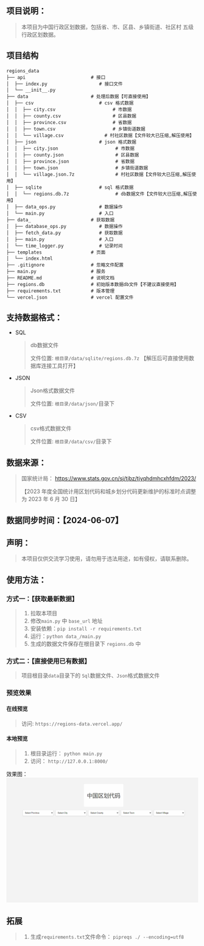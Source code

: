 ## 项目说明：

> 本项目为中国行政区划数据，包括省、市、区县、乡镇街道、社区村 五级行政区划数据。

## 项目结构
```shell
regions_data
├── api                        # 接口
│  ├── index.py                   # 接口文件
│  └── __init__.py
├── data                       # 处理后数据【可直接使用】
│  ├── csv                        # csv 格式数据
│  │  ├── city.csv                     # 市数据
│  │  ├── county.csv                   # 区县数据
│  │  ├── province.csv                 # 省数据
│  │  ├── town.csv                     # 乡镇街道数据
│  │  └── village.csv               # 村社区数据【文件较大已压缩,解压使用】
│  ├── json                       # json 格式数据
│  │  ├── city.json                     # 市数据
│  │  ├── county.json                   # 区县数据
│  │  ├── province.json                 # 省数据
│  │  ├── town.json                     # 乡镇街道数据
│  │  └── village.json.7z               # 村社区数据【文件较大已压缩,解压使用】
│  ├── sqlite                     # sql 格式数据
│  │  └── regions.db.7z                 # db数据文件【文件较大已压缩,解压使用】
│  ├── data_ops.py                # 数据操作
│  └── main.py                    # 入口
├── data_                      # 获取数据
│  ├── database_ops.py            # 数据操作
│  ├── fetch_data.py              # 获取数据
│  ├── main.py                    # 入口
│  └── time_logger.py             # 记录时间
├── templates                  # 页面
│  └── index.html               
├── .gitignore                 # 忽略文件配置 
├── main.py                    # 服务
├── README.md                  # 说明文档
├── regions.db                 # 初始版本数据db文件【不建议直接使用】
├── requirements.txt           # 版本管理
└── vercel.json                # vercel 配置文件
```

## 支持数据格式：

- SQL

  > db数据文件
  >
  > 文件位置: `根目录/data/sqlite/regions.db.7z` 【解压后可直接使用数据库连接工具打开】

- JSON

  > Json格式数据文件
  >
  > 文件位置: `根目录/data/json/`目录下

- CSV

  > csv格式数据文件
  >
  > 文件位置: `根目录/data/csv/`目录下

## 数据来源：

> 国家统计局：
> https://www.stats.gov.cn/sj/tjbz/tjyqhdmhcxhfdm/2023/
>
> 【2023 年度全国统计用区划代码和城乡划分代码更新维护的标准时点调整为 2023 年 6 月 30 日】

## 数据同步时间：【2024-06-07】

## 声明：

> 本项目仅供交流学习使用，请勿用于违法用途，如有侵权，请联系删除。

## 使用方法：

### 方式一：【获取最新数据】
> 1. 拉取本项目
> 2. 修改`main.py` 中 `base_url` 地址
> 3. 安装依赖：`pip install -r requirements.txt`
> 4. 运行：`python data_/main.py`
> 5. 生成的数据文件保存在根目录下 `regions.db` 中

### 方式二：【直接使用已有数据】

> 项目根目录`data`目录下的 `Sql`数据文件、`Json`格式数据文件


### 预览效果

#### 在线预览

> 访问: `https://regions-data.vercel.app/`

#### 本地预览
> 1. 根目录运行： `python main.py`
> 2. 访问：      `http://127.0.0.1:8000/`

效果图：
![xg](./images/xg.gif)


## 拓展

> 1. 生成`requirements.txt`文件命令： `pipreqs ./ --encoding=utf8`
